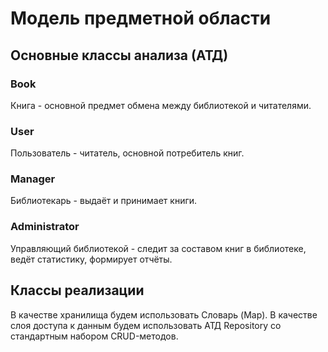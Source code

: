 # Модель предметной области

## Основные классы анализа (АТД)

### Book

Книга - основной предмет обмена между библиотекой и читателями.

### User

Пользователь - читатель, основной потребитель книг.

### Manager

Библиотекарь - выдаёт и принимает книги.

### Administrator

Управляющий библиотекой - следит за составом книг в библиотеке, ведёт статистику, формирует отчёты.


## Классы реализации

В качестве хранилища будем использовать Словарь (Map).
В качестве слоя доступа к данным будем использовать АТД Repository со стандартным набором CRUD-методов.

